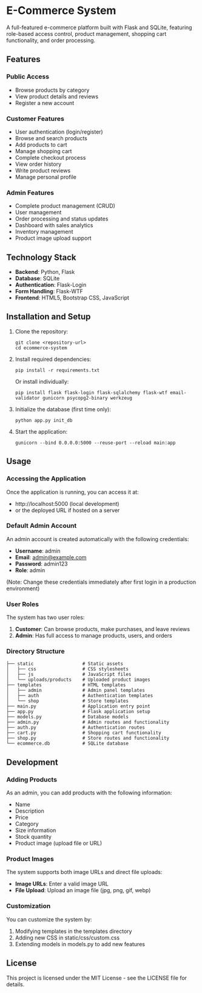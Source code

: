 # E-Commerce System

A full-featured e-commerce platform built with Flask and SQLite, featuring role-based access control, product management, shopping cart functionality, and order processing.

## Features

### Public Access
- Browse products by category
- View product details and reviews
- Register a new account

### Customer Features
- User authentication (login/register)
- Browse and search products
- Add products to cart
- Manage shopping cart
- Complete checkout process
- View order history
- Write product reviews
- Manage personal profile

### Admin Features
- Complete product management (CRUD)
- User management
- Order processing and status updates
- Dashboard with sales analytics
- Inventory management
- Product image upload support

## Technology Stack

- **Backend**: Python, Flask
- **Database**: SQLite
- **Authentication**: Flask-Login
- **Form Handling**: Flask-WTF
- **Frontend**: HTML5, Bootstrap CSS, JavaScript

## Installation and Setup

1. Clone the repository:
   ```
   git clone <repository-url>
   cd ecommerce-system
   ```

2. Install required dependencies:
   ```
   pip install -r requirements.txt
   ```
   
   Or install individually:
   ```
   pip install flask flask-login flask-sqlalchemy flask-wtf email-validator gunicorn psycopg2-binary werkzeug
   ```

3. Initialize the database (first time only):
   ```
   python app.py init_db
   ```

4. Start the application:
   ```
   gunicorn --bind 0.0.0.0:5000 --reuse-port --reload main:app
   ```

## Usage

### Accessing the Application

Once the application is running, you can access it at:
- http://localhost:5000 (local development)
- or the deployed URL if hosted on a server

### Default Admin Account

An admin account is created automatically with the following credentials:
- **Username**: admin
- **Email**: admin@example.com
- **Password**: admin123
- **Role**: admin

(Note: Change these credentials immediately after first login in a production environment)

### User Roles

The system has two user roles:
1. **Customer**: Can browse products, make purchases, and leave reviews
2. **Admin**: Has full access to manage products, users, and orders

### Directory Structure

```
├── static                  # Static assets
│   ├── css                 # CSS stylesheets
│   ├── js                  # JavaScript files
│   └── uploads/products    # Uploaded product images
├── templates               # HTML templates
│   ├── admin               # Admin panel templates
│   ├── auth                # Authentication templates
│   └── shop                # Store templates
├── main.py                 # Application entry point
├── app.py                  # Flask application setup
├── models.py               # Database models
├── admin.py                # Admin routes and functionality
├── auth.py                 # Authentication routes
├── cart.py                 # Shopping cart functionality
├── shop.py                 # Store routes and functionality
└── ecommerce.db            # SQLite database
```

## Development

### Adding Products

As an admin, you can add products with the following information:
- Name
- Description
- Price
- Category
- Size information
- Stock quantity
- Product image (upload file or URL)

### Product Images

The system supports both image URLs and direct file uploads:
- **Image URLs**: Enter a valid image URL
- **File Upload**: Upload an image file (jpg, png, gif, webp)

### Customization

You can customize the system by:
1. Modifying templates in the templates directory
2. Adding new CSS in static/css/custom.css
3. Extending models in models.py to add new features

## License

This project is licensed under the MIT License - see the LICENSE file for details.